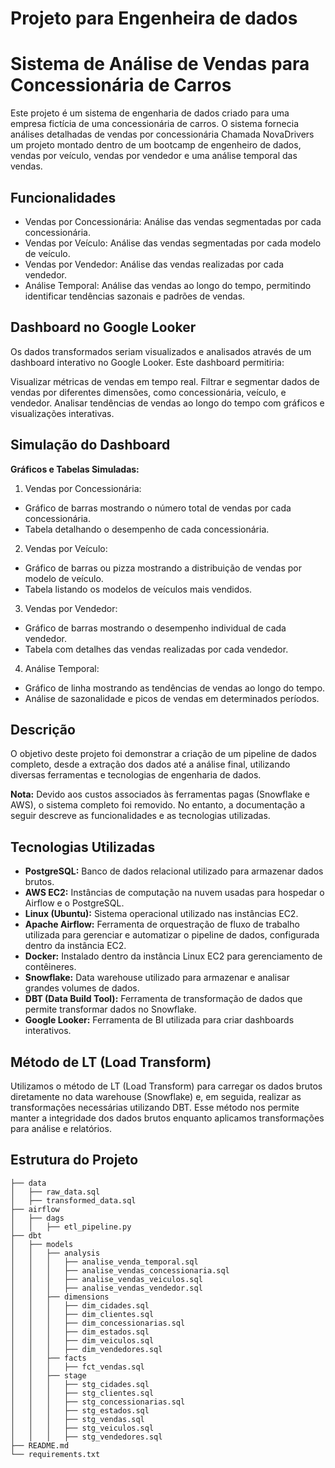 ﻿# Projeto para Engenheira de dados

# Sistema de Análise de Vendas para Concessionária de Carros

Este projeto é um sistema de engenharia de dados criado para uma empresa fictícia de uma concessionária de carros. O sistema fornecia análises detalhadas de vendas por concessionária Chamada NovaDrivers um projeto montado dentro de um bootcamp de engenheiro de dados, vendas por veículo, vendas por vendedor e uma análise temporal das vendas.

## Funcionalidades
- Vendas por Concessionária: Análise das vendas segmentadas por cada concessionária.
- Vendas por Veículo: Análise das vendas segmentadas por cada modelo de veículo.
- Vendas por Vendedor: Análise das vendas realizadas por cada vendedor.
- Análise Temporal: Análise das vendas ao longo do tempo, permitindo identificar tendências sazonais e padrões de vendas.

## Dashboard no Google Looker
Os dados transformados seriam visualizados e analisados através de um dashboard interativo no Google Looker. Este dashboard permitiria:

 Visualizar métricas de vendas em tempo real.
 Filtrar e segmentar dados de vendas por diferentes dimensões, como concessionária, veículo, e vendedor.
 Analisar tendências de vendas ao longo do tempo com gráficos e visualizações interativas.

 ## Simulação do Dashboard

<strong>Gráficos e Tabelas Simuladas:</strong>

1. Vendas por Concessionária:
- Gráfico de barras mostrando o número total de vendas por cada concessionária.
- Tabela detalhando o desempenho de cada concessionária.

2. Vendas por Veículo:
- Gráfico de barras ou pizza mostrando a distribuição de vendas por modelo de veículo.
- Tabela listando os modelos de veículos mais vendidos.

3. Vendas por Vendedor:
- Gráfico de barras mostrando o desempenho individual de cada vendedor.
- Tabela com detalhes das vendas realizadas por cada vendedor.
  
4. Análise Temporal:
- Gráfico de linha mostrando as tendências de vendas ao longo do tempo.
- Análise de sazonalidade e picos de vendas em determinados períodos.
  
## Descrição

O objetivo deste projeto foi demonstrar a criação de um pipeline de dados completo, desde a extração dos dados até a análise final, utilizando diversas ferramentas e tecnologias de engenharia de dados.

**Nota:** Devido aos custos associados às ferramentas pagas (Snowflake e AWS), o sistema completo foi removido. No entanto, a documentação a seguir descreve as funcionalidades e as tecnologias utilizadas.

## Tecnologias Utilizadas

- **PostgreSQL:** Banco de dados relacional utilizado para armazenar dados brutos.
- **AWS EC2:** Instâncias de computação na nuvem usadas para hospedar o Airflow e o PostgreSQL.
- **Linux (Ubuntu):** Sistema operacional utilizado nas instâncias EC2.
- **Apache Airflow:** Ferramenta de orquestração de fluxo de trabalho utilizada para gerenciar e automatizar o pipeline de dados, configurada dentro da instância EC2.
- **Docker:** Instalado dentro da instância Linux EC2 para gerenciamento de contêineres.
- **Snowflake:** Data warehouse utilizado para armazenar e analisar grandes volumes de dados.
- **DBT (Data Build Tool):** Ferramenta de transformação de dados que permite transformar dados no Snowflake.
- **Google Looker:** Ferramenta de BI utilizada para criar dashboards interativos.

## Método de LT (Load Transform)


Utilizamos o método de LT (Load Transform) para carregar os dados brutos diretamente no data warehouse (Snowflake) e, em seguida, realizar as transformações necessárias utilizando DBT. Esse método nos permite manter a integridade dos dados brutos enquanto aplicamos transformações para análise e relatórios.

## Estrutura do Projeto

```plaintext
├── data
│   ├── raw_data.sql
│   ├── transformed_data.sql
├── airflow
│   ├── dags
│   │   ├── etl_pipeline.py
├── dbt
│   ├── models
│   │   ├── analysis
│   │   │   ├── analise_venda_temporal.sql
│   │   │   ├── analise_vendas_concessionaria.sql
│   │   │   ├── analise_vendas_veiculos.sql
│   │   │   ├── analise_vendas_vendedor.sql
│   │   ├── dimensions
│   │   │   ├── dim_cidades.sql
│   │   │   ├── dim_clientes.sql
│   │   │   ├── dim_concessionarias.sql
│   │   │   ├── dim_estados.sql
│   │   │   ├── dim_veiculos.sql
│   │   │   ├── dim_vendedores.sql
│   │   ├── facts
│   │   │   ├── fct_vendas.sql
│   │   ├── stage
│   │   │   ├── stg_cidades.sql
│   │   │   ├── stg_clientes.sql
│   │   │   ├── stg_concessionarias.sql
│   │   │   ├── stg_estados.sql
│   │   │   ├── stg_vendas.sql
│   │   │   ├── stg_veiculos.sql
│   │   │   ├── stg_vendedores.sql
├── README.md
└── requirements.txt
